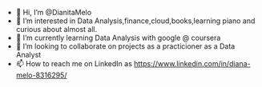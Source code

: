 - 👋 Hi, I’m @DianitaMelo
- 👀 I’m interested in Data Analysis,finance,cloud,books,learning piano and curious about almost all.
- 🌱 I’m currently learning Data Analysis with google @ coursera
- 💞️ I’m looking to collaborate on projects as a practicioner as a Data Analyst
- 📫 How to reach me on LinkedIn as https://www.linkedin.com/in/diana-melo-8316295/

<!---
DianitaMelo/DianitaMelo is a ✨ special ✨ repository because its `README.md` (this file) appears on your GitHub profile.
You can click the Preview link to take a look at your changes.
--->
